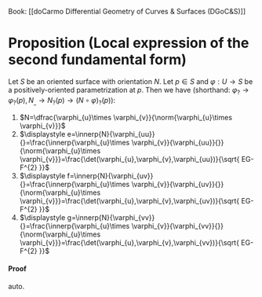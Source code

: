 Book: [[doCarmo Differential Geometry of Curves & Surfaces (DGoC&S)]]
# Proposition (Local expression of the second fundamental form)
Let $S$ be an oriented surface with orientation $N$.
Let $p\in S$ and $\varphi:U\to S$ be a positively-oriented parametrization at $p$.
Then we have (shorthand: $\varphi_{?}\to \varphi_{?}(p),N_{\_{}}\to N_{?}(p)\to(N\circ \varphi)_{?}(p)$):
1. $N=\dfrac{\varphi_{u}\times \varphi_{v}}{\norm{\varphi_{u}\times \varphi_{v}}}$
2. $\displaystyle e=\innerp{N}{\varphi_{uu}}{}=\frac{\innerp{\varphi_{u}\times \varphi_{v}}{\varphi_{uu}}{}}{\norm{\varphi_{u}\times \varphi_{v}}}=\frac{\det(\varphi_{u},\varphi_{v},\varphi_{uu})}{\sqrt{ EG-F^{2} }}$
3. $\displaystyle f=\innerp{N}{\varphi_{uv}}{}=\frac{\innerp{\varphi_{u}\times \varphi_{v}}{\varphi_{uv}}{}}{\norm{\varphi_{u}\times \varphi_{v}}}=\frac{\det(\varphi_{u},\varphi_{v},\varphi_{uv})}{\sqrt{ EG-F^{2} }}$
4. $\displaystyle g=\innerp{N}{\varphi_{vv}}{}=\frac{\innerp{\varphi_{u}\times \varphi_{v}}{\varphi_{vv}}{}}{\norm{\varphi_{u}\times \varphi_{v}}}=\frac{\det(\varphi_{u},\varphi_{v},\varphi_{vv})}{\sqrt{ EG-F^{2} }}$

#### Proof
auto.